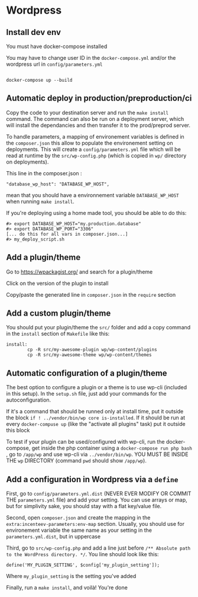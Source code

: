 Wordpress
====

Install dev env
---------------

You must have docker-compose installed

You may have to change user ID in the `docker-compose.yml` and/or the wordpress url in `config/parameters.yml`

<code>
docker-compose up --build
</code>

Automatic deploy in production/preproduction/ci
-----------------------------------------------
Copy the code to your destination server and run the `make install` command. The command can also be run on a deployment server, which will install the dependancies and then transfer it to the prod/preprod server.

To handle parameters, a mapping of environement variables is defined in the `composer.json` this allow to populate the environement setting on deployments. This will create a `config/parameters.yml` file which will be read at runtime by the `src/wp-config.php` (which is copied in `wp/` directory on deployments).

This line in the composer.json :
```
"database_wp_host": "DATABASE_WP_HOST",
```
mean that you should have a environnement variable `DATABASE_WP_HOST` when running `make install`.

If you're deploying using a home made tool, you should be able to do this:
```
#> export DATABASE_WP_HOST="my.production.database"
#> export DATABASE_WP_PORT="3306"
[... do this for all vars in composer.json...]
#> my_deploy_script.sh
```


Add a plugin/theme
------------------
Go to https://wpackagist.org/ and search for a plugin/theme

Click on the version of the plugin to install

Copy/paste the generated line in `composer.json` in the `require` section



Add a custom plugin/theme
-------------------------
You should put your plugin/theme the `src/` folder and add a copy command in the `install` section of `Makefile` like this:

```
install:
        cp -R src/my-awesome-plugin wp/wp-content/plugins
        cp -R src/my-awesome-theme wp/wp-content/themes
```

Automatic configuration of a plugin/theme
-----------------------------------------
The best option to configure a plugin or a theme is to use wp-cli (included in this setup). In the `setup.sh` file, just add your commands for the autoconfiguration.

If it's a command that should be runned only at install time, put it outside the block `if ! ../vendor/bin/wp core is-installed`.  If it should be run at every `docker-compuse up` (like the "activate all plugins" task) put it outside this block

To test if your plugin can be used/configured with wp-cli, run the docker-compose, get inside the php container using a `docker-compose run php bash` , go to `/app/wp` and use wp-cli via `../vendor/bin/wp`. YOU MUST BE INSIDE THE `wp` DIRECTORY (command `pwd` should show `/app/wp`).

Add a configuration in Wordpress via a `define`
-----------------------------------------------
First, go to `config/parameters.yml.dist` (NEVER EVER MODIFY OR COMMIT THE `parameters.yml` file) and add your setting. You can use arrays or map, but for simplivity sake, you should stay with a flat key/value file.

Second, open `composer.json` and create the mapping in the `extra:incenteev-parameters:env-map` section. Usually, you should use for environement variable the same name as your setting in the `parameters.yml.dist`, but in uppercase

Third, go to `src/wp-config.php` and add a line just before `/** Absolute path to the WordPress directory. */`. You line should look like this:

```
define('MY_PLUGIN_SETTING', $config['my_plugin_setting']);
```
Where `my_plugin_setting` is the setting you've added

Finally, run a `make install`, and voilà! You're done

